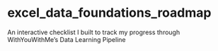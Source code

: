 # excel_data_foundations_roadmap
An interactive checklist I built to track my progress through WithYouWithMe’s Data Learning Pipeline
